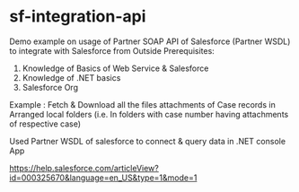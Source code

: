 # sf-integration-api
Demo example on usage of Partner SOAP API of Salesforce (Partner WSDL) to integrate with Salesforce from Outside
Prerequisites:
1. Knowledge of Basics of Web Service & Salesforce
2. Knowledge of .NET basics
3. Salesforce Org

Example : Fetch & Download all the files attachments of Case records in Arranged local folders (i.e. In folders with case number having attachments of respective case)

Used Partner WSDL of salesforce to connect & query data in .NET console App

https://help.salesforce.com/articleView?id=000325670&language=en_US&type=1&mode=1
